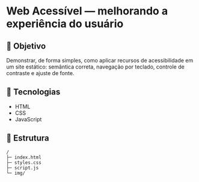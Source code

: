 # Web Acessível — melhorando a experiência do usuário

## 🎯 Objetivo
Demonstrar, de forma simples, como aplicar recursos de acessibilidade em um site estático: semântica correta, navegação por teclado, controle de contraste e ajuste de fonte.

## 🧩 Tecnologias
- HTML
- CSS
- JavaScript

## 📁 Estrutura
```
/
├─ index.html
├─ styles.css
├─ script.js
└─ img/
```
